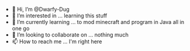 - 👋 Hi, I’m @Dwarfy-Dug
- 👀 I’m interested in ... learning this stuff
- 🌱 I’m currently learning ... to mod minecraft and program in Java all in one go
- 💞️ I’m looking to collaborate on ... nothing much
- 📫 How to reach me ... I'm right here

<!---
Dwarfy-Dug/Dwarfy-Dug is a ✨ special ✨ repository because its `README.md` (this file) appears on your GitHub profile.
You can click the Preview link to take a look at your changes.
--->
